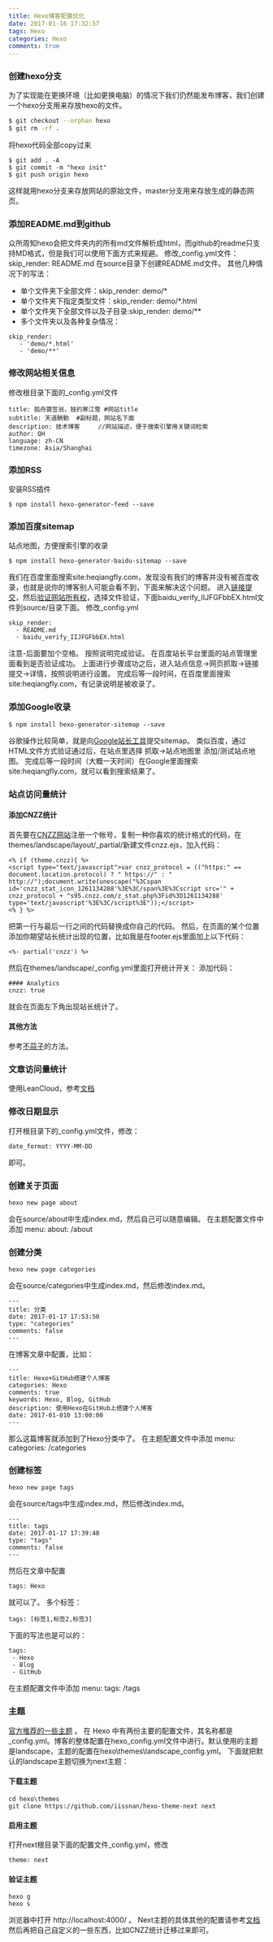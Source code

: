 ```yaml
---
title: Hexo博客配置优化
date: 2017-01-16 17:32:57
tags: Hexo
categories: Hexo
comments: true
---
```

### 创建hexo分支
为了实现能在更换环境（比如更换电脑）的情况下我们仍然能发布博客，我们创建一个hexo分支用来存放hexo的文件。
``` bash
$ git checkout --orphan hexo
$ git rm -rf .
```
将hexo代码全部copy过来
```
$ git add . -A
$ git commit -m "hexo init"
$ git push origin hexo
```
这样就用hexo分支来存放网站的原始文件，master分支用来存放生成的静态网页。
### 添加README.md到github
众所周知hexo会把文件夹内的所有md文件解析成html，而github的readme只支持MD格式，但是我们可以使用下面方式来规避。
修改_config.yml文件：
skip_render: README.md
在source目录下创建README.md文件。
其他几种情况下的写法：
 - 单个文件夹下全部文件：skip_render: demo/*
 - 单个文件夹下指定类型文件：skip_render: demo/*.html
 - 单个文件夹下全部文件以及子目录:skip_render: demo/**
 - 多个文件夹以及各种复杂情况：
 ```
 skip_render:
    - 'demo/*.html'
    - 'demo/**'
 ```
### 修改网站相关信息
修改根目录下面的_config.yml文件
```
title: 孤舟蓑笠翁，独钓寒江雪 #网站title
subtitle: 天道酬勤  #副标题，网站名下面
description: 技术博客     //网站描述，便于搜索引擎用关键词检索
author: QH
language: zh-CN
timezone: Asia/Shanghai
```
### 添加RSS
安装RSS插件
```
$ npm install hexo-generator-feed --save
```
### 添加百度sitemap
站点地图，方便搜索引擎的收录
```
$ npm install hexo-generator-baidu-sitemap --save
```
我们在百度里面搜索site:heqiangfly.com，发现没有我们的博客并没有被百度收录，也就是说你的博客别人可能会看不到，下面来解决这个问题。
进入[链接提交](http://zhanzhang.baidu.com/linksubmit/url)，然后[验证网站所有权](http://zhanzhang.baidu.com/site/siteadd)，选择文件验证，下面baidu_verify_IIJFGFbbEX.html文件到source/目录下面。
修改_config.yml
```
skip_render: 
  - README.md
  - baidu_verify_IIJFGFbbEX.html
```
注意-后面要加个空格。
按照说明完成验证。
在百度站长平台里面的站点管理里面看到是否验证成功。
上面进行步骤成功之后，进入站点信息->网页抓取->链接提交->详情，按照说明进行设置。
完成后等一段时间，在百度里面搜索site:heqiangfly.com，有记录说明是被收录了。
### 添加Google收录
```
$ npm install hexo-generator-sitemap --save
```
谷歌操作比较简单，就是向[Google站长工具](https://www.google.com/webmasters/tools/home?hl=zh-CN)提交sitemap。
类似百度，通过HTML文件方式验证通过后，在站点里选择 抓取->站点地图里 添加/测试站点地图。
完成后等一段时间（大概一天时间）在Google里面搜索site:heqiangfly.com，就可以看到搜索结果了。
### 站点访问量统计
#### 添加CNZZ统计
首先要在[CNZZ网站](http://i.umeng.com/signup)注册一个帐号，复制一种你喜欢的统计格式的代码，在themes/landscape/layout/_partial/新建文件cnzz.ejs，加入代码：
```
<% if (theme.cnzz){ %>
<script type="text/javascript">var cnzz_protocol = (("https:" == document.location.protocol) ? " https://" : " http://");document.write(unescape("%3Cspan id='cnzz_stat_icon_1261134288'%3E%3C/span%3E%3Cscript src='" + cnzz_protocol + "s95.cnzz.com/z_stat.php%3Fid%3D1261134288' type='text/javascript'%3E%3C/script%3E"));</script>
<% } %>
```
把第一行与最后一行之间的代码替换成你自己的代码。
然后，在页面的某个位置添加你期望站长统计出现的位置，比如我是在footer.ejs里面加上以下代码：
```
<%- partial('cnzz') %>
```
然后在themes/landscape/_config.yml里面打开统计开关：
添加代码：
```
#### Analytics
cnzz: true
```
就会在页面左下角出现站长统计了。
#### 其他方法
参考[不蒜子](http://busuanzi.ibruce.info/)的方法。
### 文章访问量统计
使用LeanCloud，参考[文档](https://notes.wanghao.work/2015-10-21-%E4%B8%BANexT%E4%B8%BB%E9%A2%98%E6%B7%BB%E5%8A%A0%E6%96%87%E7%AB%A0%E9%98%85%E8%AF%BB%E9%87%8F%E7%BB%9F%E8%AE%A1%E5%8A%9F%E8%83%BD.html#%E9%85%8D%E7%BD%AELeanCloud)
### 修改日期显示
打开根目录下的_config.yml文件，修改：
```
date_format: YYYY-MM-DD
```
即可。
### 创建关于页面
```
hexo new page about
```
会在source/about中生成index.md，然后自己可以随意编辑。
在主题配置文件中添加
menu:
  about: /about
### 创建分类
```
hexo new page categories
```
会在source/categories中生成index.md，然后修改index.md。
```
---
title: 分类
date: 2017-01-17 17:53:50
type: "categories"
comments: false
---
```
在博客文章中配置，比如：
```
---
title: Hexo+GitHub搭建个人博客
categories: Hexo
comments: true
keywords: Hexo, Blog, GitHub
description: 使用Hexo在GitHub上搭建个人博客
date: 2017-01-010 13:00:00
---
```
那么这篇博客就添加到了Hexo分类中了。
在主题配置文件中添加
menu:
  categories: /categories
### 创建标签
```
hexo new page tags
```
会在source/tags中生成index.md，然后修改index.md。
```
---
title: tags
date: 2017-01-17 17:39:48
type: "tags"
comments: false
---
```
然后在文章中配置
```
tags: Hexo
```
就可以了。
多个标签：
```
tags: [标签1,标签2,标签3]
```
下面的写法也是可以的：
```
tags: 
 - Hexo
 - Blog
 - GitHub
```
在主题配置文件中添加
menu:
  tags: /tags
### 主题
[官方推荐的一些主题](https://hexo.io/themes/) 。
在 Hexo 中有两份主要的配置文件，其名称都是 _config.yml。博客的整体配置在hexo\_config.yml文件中进行。默认使用的主题是landscape，主题的配置在hexo\themes\landscape\_config.yml。
下面就把默认的landscape主题切换为next主题：
#### 下载主题
```
cd hexo\themes
git clone https://github.com/iissnan/hexo-theme-next next
```
#### 启用主题
打开next根目录下面的配置文件_config.yml，修改
```
theme: next
```
#### 验证主题
```
hexo g
hexo s
```
浏览器中打开 http://localhost:4000/ 。
Next主题的具体其他的配置请参考[文档](http://theme-next.iissnan.com/getting-started.html)
然后再把自己自定义的一些东西，比如CNZZ统计迁移过来即可。
